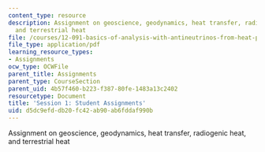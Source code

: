 ```yaml
---
content_type: resource
description: Assignment on geoscience, geodynamics, heat transfer, radiogenic heat,
  and terrestrial heat
file: /courses/12-091-basics-of-analysis-with-antineutrinos-from-heat-producing-elements-k-u-th-in-the-earth-january-iap-2010/d5dc9efddb20fc42ab90ab6fddaf990b_MIT12_091IAP10_assignment1.pdf
file_type: application/pdf
learning_resource_types:
- Assignments
ocw_type: OCWFile
parent_title: Assignments
parent_type: CourseSection
parent_uid: 4b57f460-b223-f387-80fe-1483a13c2402
resourcetype: Document
title: 'Session 1: Student Assignments'
uid: d5dc9efd-db20-fc42-ab90-ab6fddaf990b
---
```

Assignment on geoscience, geodynamics, heat transfer, radiogenic heat, and terrestrial heat

